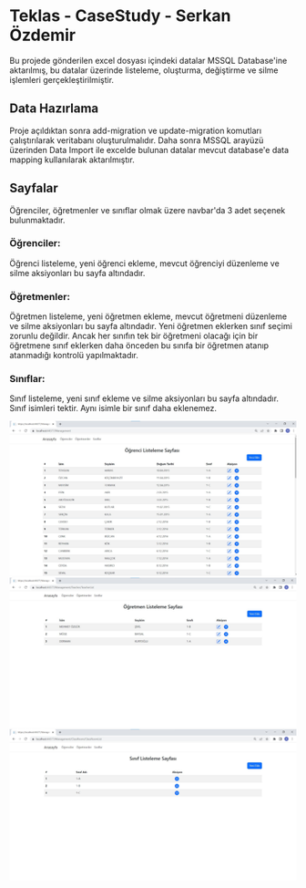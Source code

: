 # Teklas - CaseStudy - Serkan Özdemir

Bu projede gönderilen excel dosyası içindeki datalar MSSQL Database'ine aktarılmış, bu datalar üzerinde listeleme, oluşturma, değiştirme ve silme işlemleri gerçekleştirilmiştir. 

## Data Hazırlama

Proje açıldıktan sonra add-migration ve update-migration komutları çalıştırılarak veritabanı oluşturulmalıdır. Daha sonra MSSQL arayüzü üzerinden Data Import ile excelde bulunan datalar mevcut database'e data mapping kullanılarak aktarılmıştır.


## Sayfalar

Öğrenciler, öğretmenler ve sınıflar olmak üzere navbar'da 3 adet seçenek bulunmaktadır.

### Öğrenciler:

Öğrenci listeleme, yeni öğrenci ekleme, mevcut öğrenciyi düzenleme ve silme aksiyonları bu sayfa altındadır.

### Öğretmenler:

Öğretmen listeleme, yeni öğretmen ekleme, mevcut öğretmeni düzenleme ve silme aksiyonları bu sayfa altındadır. Yeni öğretmen eklerken sınıf seçimi zorunlu değildir. Ancak her sınıfın tek bir öğretmeni olacağı için bir öğretmene sınıf eklerken daha önceden bu sınıfa bir öğretmen atanıp atanmadığı kontrolü yapılmaktadır.


### Sınıflar:

Sınıf listeleme, yeni sınıf ekleme ve silme aksiyonları bu sayfa altındadır. Sınıf isimleri tektir. Aynı isimle bir sınıf daha eklenemez. 

![Image 1](ss1.jpg)
![Image 2](ss2.jpg)
![Image 3](ss3.jpg)

